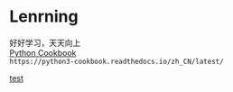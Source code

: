 # Lenrning  
好好学习，天天向上  
[Python Cookbook](https://python3-cookbook.readthedocs.io/zh_CN/latest/)  
```https://python3-cookbook.readthedocs.io/zh_CN/latest/```  

[test](MyJupyter/f.txt)   
